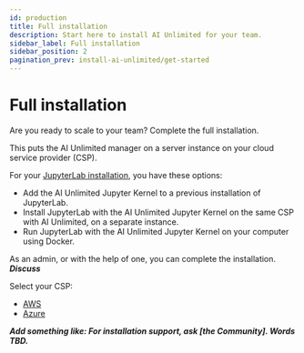 ```yaml
---
id: production
title: Full installation
description: Start here to install AI Unlimited for your team.
sidebar_label: Full installation
sidebar_position: 2
pagination_prev: install-ai-unlimited/get-started
---
```


# Full installation

Are you ready to scale to your team? Complete the full installation. 

This puts the AI Unlimited manager on a server instance on your cloud service provider (CSP). 

For your [JupyterLab installation](/docs/install-ai-unlimited/production/AWS/install-jupyter/index.md), you have these options:

- Add the AI Unlimited Jupyter Kernel to a previous installation of JupyterLab.
- Install JupyterLab with the AI Unlimited Jupyter Kernel on the same CSP with AI Unlimited, on a separate instance.
- Run JupyterLab with the AI Unlimited Jupyter Kernel on your computer using Docker.

As an admin, or with the help of one, you can complete the installation.  ***Discuss***

Select your CSP:

- [AWS](/install-ai-unlimited/production/AWS/before-you-begin/index.md)
- [Azure](/install-ai-unlimited/production/Azure/before-you-begin/index.md)

***Add something like: For installation support, ask [the Community]. Words TBD.***